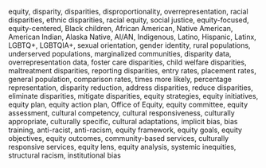 equity, disparity, disparities, disproportionality, overrepresentation, racial disparities, ethnic disparities, racial equity, social justice, equity-focused, equity-centered, Black children, African American, Native American, American Indian, Alaska Native, AI/AN, Indigenous, Latino, Hispanic, Latinx, LGBTQ+, LGBTQIA+, sexual orientation, gender identity, rural populations, underserved populations, marginalized communities, disparity data, overrepresentation data, foster care disparities, child welfare disparities, maltreatment disparities, reporting disparities, entry rates, placement rates, general population, comparison rates, times more likely, percentage representation, disparity reduction, address disparities, reduce disparities, eliminate disparities, mitigate disparities, equity strategies, equity initiatives, equity plan, equity action plan, Office of Equity, equity committee, equity assessment, cultural competency, cultural responsiveness, culturally appropriate, culturally specific, cultural adaptations, implicit bias, bias training, anti-racist, anti-racism, equity framework, equity goals, equity objectives, equity outcomes, community-based services, culturally responsive services, equity lens, equity analysis, systemic inequities, structural racism, institutional bias